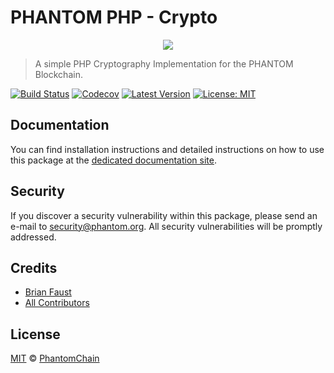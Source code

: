 # PHANTOM PHP - Crypto

<p align="center">
    <img src="https://github.com/PhantomChain/php-crypto/blob/master/banner.png" />
</p>

> A simple PHP Cryptography Implementation for the PHANTOM Blockchain.

[![Build Status](https://badgen.now.sh/circleci/github/PhantomChain/php-crypto)](https://circleci.com/gh/PhantomChain/php-crypto)
[![Codecov](https://badgen.now.sh/codecov/c/github/phantomchain/php-crypto)](https://codecov.io/gh/phantomchain/php-crypto)
[![Latest Version](https://badgen.now.sh/github/release/PhantomChain/php-crypto)](https://github.com/PhantomChain/php-crypto/releases)
[![License: MIT](https://badgen.now.sh/badge/license/MIT/green)](https://opensource.org/licenses/MIT)

## Documentation

You can find installation instructions and detailed instructions on how to use this package at the [dedicated documentation site](https://docs.phantom.org/sdk/cryptography/php.html).

## Security

If you discover a security vulnerability within this package, please send an e-mail to security@phantom.org. All security vulnerabilities will be promptly addressed.

## Credits

- [Brian Faust](https://github.com/faustbrian)
- [All Contributors](../../../../contributors)

## License

[MIT](LICENSE) © [PhantomChain](https://phantom.org)
